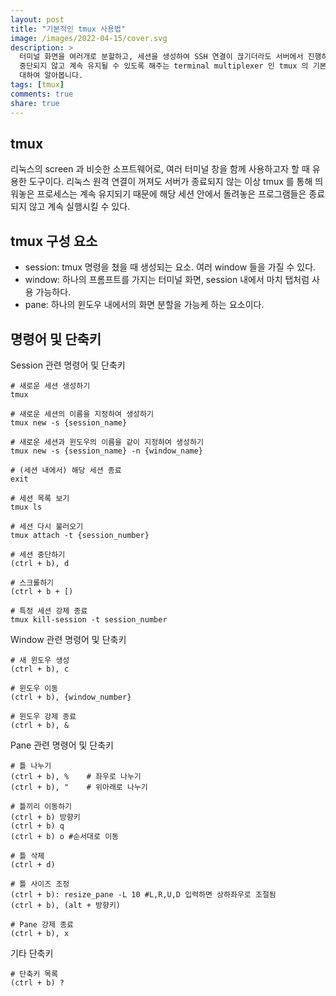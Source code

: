 ```yaml
---
layout: post
title: "기본적인 tmux 사용법"
image: /images/2022-04-15/cover.svg
description: >
  터미널 화면을 여러개로 분할하고, 세션을 생성하여 SSH 연결이 끊기더라도 서버에서 진행하던 여러 작업들이
  중단되지 않고 계속 유지될 수 있도록 해주는 terminal multiplexer 인 tmux 의 기본 사용법에
  대하여 알아봅니다.
tags: [tmux]
comments: true
share: true
---
```


## tmux

리눅스의 screen 과 비슷한 소프트웨어로, 여러 터미널 창을 함께 사용하고자 할 때 유용한 도구이다. 리눅스
원격 연결이 꺼져도 서버가 종료되지 않는 이상 tmux 를 통해 띄워놓은 프로세스는 계속 유지되기 때문에 해당
세션 안에서 돌려놓은 프로그램들은 종료되지 않고 계속 실행시킬 수 있다.

## tmux 구성 요소

- session: tmux 명령을 쳤을 때 생성되는 요소. 여러 window 들을 가질 수 있다. 
- window: 하나의 프롬프트를 가지는 터미널 화면, session 내에서 마치 탭처럼 사용 가능하다. 
- pane: 하나의 윈도우 내에서의 화면 분할을 가능케 하는 요소이다.

## 명령어 및 단축키

Session 관련 명령어 및 단축키

```
# 새로운 세션 생성하기
tmux

# 새로운 세션의 이름을 지정하여 생성하기
tmux new -s {session_name}

# 새로운 세션과 윈도우의 이름을 같이 지정하여 생성하기
tmux new -s {session_name} -n {window_name}

# (세션 내에서) 해당 세션 종료
exit

# 세션 목록 보기
tmux ls

# 세션 다시 불러오기
tmux attach -t {session_number}

# 세션 중단하기
(ctrl + b), d

# 스크롤하기
(ctrl + b + [)

# 특정 세션 강제 종료
tmux kill-session -t session_number
```

Window 관련 명령어 및 단축키

```
# 새 윈도우 생성
(ctrl + b), c

# 윈도우 이동
(ctrl + b), {window_number}

# 윈도우 강제 종료
(ctrl + b), &
```

Pane 관련 명령어 및 단축키

```
# 틀 나누기
(ctrl + b), %    # 좌우로 나누기
(ctrl + b), "    # 위아래로 나누기

# 틀끼리 이동하기
(ctrl + b) 방향키
(ctrl + b) q
(ctrl + b) o #순서대로 이동

# 틀 삭제
(ctrl + d)

# 틀 사이즈 조정
(ctrl + b): resize_pane -L 10 #L,R,U,D 입력하면 상하좌우로 조절됨
(ctrl + b), (alt + 방향키)

# Pane 강제 종료
(ctrl + b), x
```

기타 단축키

```
# 단축키 목록
(ctrl + b) ?
```
